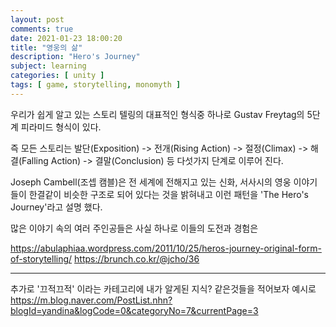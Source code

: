 ```yaml
---
layout: post
comments: true
date: 2021-01-23 18:00:20
title: "영웅의 삶"
description: "Hero's Journey"
subject: learning
categories: [ unity ]
tags: [ game, storytelling, monomyth ]
---
```



우리가 쉽게 알고 있는 스토리 텔링의 대표적인 형식중 하나로 Gustav Freytag의 5단계 피라미드 형식이 있다. 

즉 모든 스토리는 발단(Exposition) -> 전개(Rising Action) -> 절정(Climax) -> 해결(Falling Action) -> 결말(Conclusion) 등 다섯가지 단계로 이루어 진다.


Joseph Cambell(조셉 캠블)은 전 세계에 전해지고 있는 신화, 서사시의 영웅 이야기들이 한결같이 비슷한 구조로 되어 있다는 것을 밝혀내고 이런 패턴을 'The Hero's Journey'라고 설명 했다.

많은 이야기 속의 여러 주인공들은 사실 하나로 이들의 도전과 경험은 


https://abulaphiaa.wordpress.com/2011/10/25/heros-journey-original-form-of-storytelling/
https://brunch.co.kr/@jcho/36

---

추가로 '끄적끄적' 이라는 카테고리에 내가 알게된 지식? 같은것들을 적어보자
예시로
https://m.blog.naver.com/PostList.nhn?blogId=yandina&logCode=0&categoryNo=7&currentPage=3